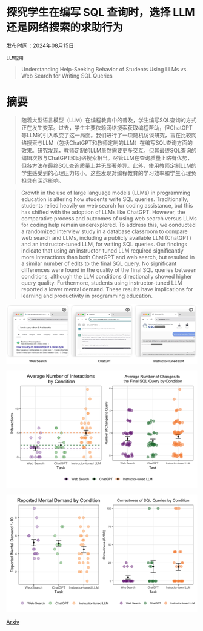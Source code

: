 # 探究学生在编写 SQL 查询时，选择 LLM 还是网络搜索的求助行为

发布时间：2024年08月15日

`LLM应用`

> Understanding Help-Seeking Behavior of Students Using LLMs vs. Web Search for Writing SQL Queries

# 摘要

> 随着大型语言模型（LLM）在编程教育中的普及，学生编写SQL查询的方式正在发生变革。过去，学生主要依赖网络搜索获取编程帮助，但ChatGPT等LLM的引入改变了这一局面。我们进行了一项随机访谈研究，旨在比较网络搜索与LLM（包括ChatGPT和教师定制的LLM）在编写SQL查询方面的效果。研究发现，教师定制的LLM虽然需要更多交互，但其最终SQL查询的编辑次数与ChatGPT和网络搜索相当。尽管LLM在查询质量上略有优势，但各方法在最终SQL查询质量上并无显著差异。此外，使用教师定制LLM的学生感受到的心理压力较小。这些发现对编程教育的学习效率和学生心理负担具有深远影响。

> Growth in the use of large language models (LLMs) in programming education is altering how students write SQL queries. Traditionally, students relied heavily on web search for coding assistance, but this has shifted with the adoption of LLMs like ChatGPT. However, the comparative process and outcomes of using web search versus LLMs for coding help remain underexplored. To address this, we conducted a randomized interview study in a database classroom to compare web search and LLMs, including a publicly available LLM (ChatGPT) and an instructor-tuned LLM, for writing SQL queries. Our findings indicate that using an instructor-tuned LLM required significantly more interactions than both ChatGPT and web search, but resulted in a similar number of edits to the final SQL query. No significant differences were found in the quality of the final SQL queries between conditions, although the LLM conditions directionally showed higher query quality. Furthermore, students using instructor-tuned LLM reported a lower mental demand. These results have implications for learning and productivity in programming education.

![探究学生在编写 SQL 查询时，选择 LLM 还是网络搜索的求助行为](../../../paper_images/2408.08401/x1.png)

![探究学生在编写 SQL 查询时，选择 LLM 还是网络搜索的求助行为](../../../paper_images/2408.08401/interaction-change.png)

![探究学生在编写 SQL 查询时，选择 LLM 还是网络搜索的求助行为](../../../paper_images/2408.08401/correctness-demand.png)

[Arxiv](https://arxiv.org/abs/2408.08401)